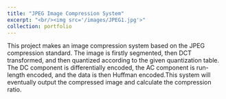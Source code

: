 ```yaml
---
title: "JPEG Image Compression System"
excerpt: "<br/><img src='/images/JPEG1.jpg'>"
collection: portfolio
---
```


This project makes an image compression system based on the JPEG compression standard. The image is firstly segmented, then DCT transformed, and then quantized according to the given quantization table. The DC component is differentially encoded, the AC component is run-length encoded, and the data is then Huffman encoded.This system will eventually output the compressed image and calculate the compression ratio.
